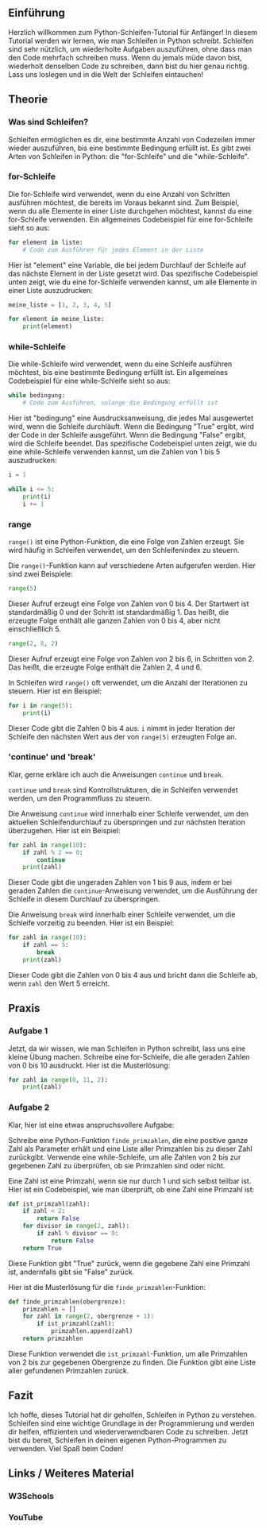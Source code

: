 ## Einführung
Herzlich willkommen zum Python-Schleifen-Tutorial für Anfänger! In diesem Tutorial werden wir lernen, wie man Schleifen in Python schreibt. Schleifen sind sehr nützlich, um wiederholte Aufgaben auszuführen, ohne dass man den Code mehrfach schreiben muss. Wenn du jemals müde davon bist, wiederholt denselben Code zu schreiben, dann bist du hier genau richtig. Lass uns loslegen und in die Welt der Schleifen eintauchen!

## Theorie
### Was sind Schleifen?
Schleifen ermöglichen es dir, eine bestimmte Anzahl von Codezeilen immer wieder auszuführen, bis eine bestimmte Bedingung erfüllt ist. Es gibt zwei Arten von Schleifen in Python: die "for-Schleife" und die "while-Schleife".

### for-Schleife
Die for-Schleife wird verwendet, wenn du eine Anzahl von Schritten ausführen möchtest, die bereits im Voraus bekannt sind. Zum Beispiel, wenn du alle Elemente in einer Liste durchgehen möchtest, kannst du eine for-Schleife verwenden. Ein allgemeines Codebeispiel für eine for-Schleife sieht so aus:

```python
for element in liste:
    # Code zum Ausführen für jedes Element in der Liste
```

Hier ist "element" eine Variable, die bei jedem Durchlauf der Schleife auf das nächste Element in der Liste gesetzt wird. Das spezifische Codebeispiel unten zeigt, wie du eine for-Schleife verwenden kannst, um alle Elemente in einer Liste auszudrucken:

```python
meine_liste = [1, 2, 3, 4, 5]

for element in meine_liste:
    print(element)
```

### while-Schleife
Die while-Schleife wird verwendet, wenn du eine Schleife ausführen möchtest, bis eine bestimmte Bedingung erfüllt ist. Ein allgemeines Codebeispiel für eine while-Schleife sieht so aus:

```python
while bedingung:
    # Code zum Ausführen, solange die Bedingung erfüllt ist
```

Hier ist "bedingung" eine Ausdrucksanweisung, die jedes Mal ausgewertet wird, wenn die Schleife durchläuft. Wenn die Bedingung "True" ergibt, wird der Code in der Schleife ausgeführt. Wenn die Bedingung "False" ergibt, wird die Schleife beendet. Das spezifische Codebeispiel unten zeigt, wie du eine while-Schleife verwenden kannst, um die Zahlen von 1 bis 5 auszudrucken:

```python
i = 1

while i <= 5:
    print(i)
    i += 1
```

### range
`range()` ist eine Python-Funktion, die eine Folge von Zahlen erzeugt. Sie wird häufig in Schleifen verwendet, um den Schleifenindex zu steuern. 

Die `range()`-Funktion kann auf verschiedene Arten aufgerufen werden. Hier sind zwei Beispiele:

```python
range(5)
```

Dieser Aufruf erzeugt eine Folge von Zahlen von 0 bis 4. Der Startwert ist standardmäßig 0 und der Schritt ist standardmäßig 1. Das heißt, die erzeugte Folge enthält alle ganzen Zahlen von 0 bis 4, aber nicht einschließlich 5.

```python
range(2, 8, 2)
```

Dieser Aufruf erzeugt eine Folge von Zahlen von 2 bis 6, in Schritten von 2. Das heißt, die erzeugte Folge enthält die Zahlen 2, 4 und 6.

In Schleifen wird `range()` oft verwendet, um die Anzahl der Iterationen zu steuern. Hier ist ein Beispiel:

```python
for i in range(5):
    print(i)
```

Dieser Code gibt die Zahlen 0 bis 4 aus. `i` nimmt in jeder Iteration der Schleife den nächsten Wert aus der von `range(5)` erzeugten Folge an.

### 'continue' und 'break'
Klar, gerne erkläre ich auch die Anweisungen `continue` und `break`.

`continue` und `break` sind Kontrollstrukturen, die in Schleifen verwendet werden, um den Programmfluss zu steuern.

Die Anweisung `continue` wird innerhalb einer Schleife verwendet, um den aktuellen Schleifendurchlauf zu überspringen und zur nächsten Iteration überzugehen. Hier ist ein Beispiel:

```python
for zahl in range(10):
    if zahl % 2 == 0:
        continue
    print(zahl)
```

Dieser Code gibt die ungeraden Zahlen von 1 bis 9 aus, indem er bei geraden Zahlen die `continue`-Anweisung verwendet, um die Ausführung der Schleife in diesem Durchlauf zu überspringen.

Die Anweisung `break` wird innerhalb einer Schleife verwendet, um die Schleife vorzeitig zu beenden. Hier ist ein Beispiel:

```python
for zahl in range(10):
    if zahl == 5:
        break
    print(zahl)
```

Dieser Code gibt die Zahlen von 0 bis 4 aus und bricht dann die Schleife ab, wenn `zahl` den Wert 5 erreicht.

## Praxis

### Aufgabe 1
Jetzt, da wir wissen, wie man Schleifen in Python schreibt, lass uns eine kleine Übung machen. Schreibe eine for-Schleife, die alle geraden Zahlen von 0 bis 10 ausdruckt. Hier ist die Musterlösung:

```python
for zahl in range(0, 11, 2):
    print(zahl)
```

### Aufgabe 2
Klar, hier ist eine etwas anspruchsvollere Aufgabe:

Schreibe eine Python-Funktion `finde_primzahlen`, die eine positive ganze Zahl als Parameter erhält und eine Liste aller Primzahlen bis zu dieser Zahl zurückgibt. Verwende eine while-Schleife, um alle Zahlen von 2 bis zur gegebenen Zahl zu überprüfen, ob sie Primzahlen sind oder nicht.

Eine Zahl ist eine Primzahl, wenn sie nur durch 1 und sich selbst teilbar ist. Hier ist ein Codebeispiel, wie man überprüft, ob eine Zahl eine Primzahl ist:

```python
def ist_primzahl(zahl):
    if zahl < 2:
        return False
    for divisor in range(2, zahl):
        if zahl % divisor == 0:
            return False
    return True
```

Diese Funktion gibt "True" zurück, wenn die gegebene Zahl eine Primzahl ist, andernfalls gibt sie "False" zurück.

Hier ist die Musterlösung für die `finde_primzahlen`-Funktion:

```python
def finde_primzahlen(obergrenze):
    primzahlen = []
    for zahl in range(2, obergrenze + 1):
        if ist_primzahl(zahl):
            primzahlen.append(zahl)
    return primzahlen
```

Diese Funktion verwendet die `ist_primzahl`-Funktion, um alle Primzahlen von 2 bis zur gegebenen Obergrenze zu finden. Die Funktion gibt eine Liste aller gefundenen Primzahlen zurück.

## Fazit
Ich hoffe, dieses Tutorial hat dir geholfen, Schleifen in Python zu verstehen. Schleifen sind eine wichtige Grundlage in der Programmierung und werden dir helfen, effizienten und wiederverwendbaren Code zu schreiben. Jetzt bist du bereit, Schleifen in deinen eigenen Python-Programmen zu verwenden. Viel Spaß beim Coden!

## Links / Weiteres Material
### W3Schools
### YouTube